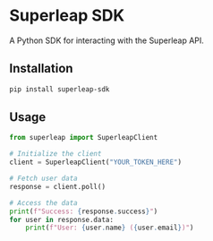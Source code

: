 # Superleap SDK

A Python SDK for interacting with the Superleap API.

## Installation

```bash
pip install superleap-sdk
```

## Usage

```python
from superleap import SuperleapClient

# Initialize the client
client = SuperleapClient("YOUR_TOKEN_HERE")

# Fetch user data
response = client.poll()

# Access the data
print(f"Success: {response.success}")
for user in response.data:
    print(f"User: {user.name} ({user.email})")
```
